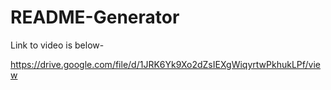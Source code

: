 # README-Generator

Link to video is below-

https://drive.google.com/file/d/1JRK6Yk9Xo2dZsIEXgWiqyrtwPkhukLPf/view